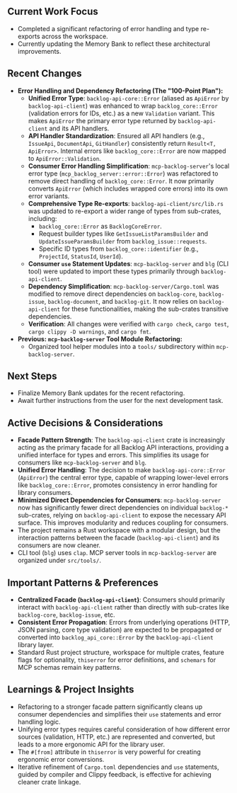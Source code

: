 ## Current Work Focus
-   Completed a significant refactoring of error handling and type re-exports across the workspace.
-   Currently updating the Memory Bank to reflect these architectural improvements.

## Recent Changes
-   **Error Handling and Dependency Refactoring (The "100-Point Plan"):**
    -   **Unified Error Type**: `backlog-api-core::Error` (aliased as `ApiError` by `backlog-api-client`) was enhanced to wrap `backlog_core::Error` (validation errors for IDs, etc.) as a new `Validation` variant. This makes `ApiError` the primary error type returned by `backlog-api-client` and its API handlers.
    -   **API Handler Standardization**: Ensured all API handlers (e.g., `IssueApi`, `DocumentApi`, `GitHandler`) consistently return `Result<T, ApiError>`. Internal errors like `backlog_core::Error` are now mapped to `ApiError::Validation`.
    -   **Consumer Error Handling Simplification**: `mcp-backlog-server`'s local error type (`mcp_backlog_server::error::Error`) was refactored to remove direct handling of `backlog_core::Error`. It now primarily converts `ApiError` (which includes wrapped core errors) into its own error variants.
    -   **Comprehensive Type Re-exports**: `backlog-api-client/src/lib.rs` was updated to re-export a wider range of types from sub-crates, including:
        - `backlog_core::Error` as `BacklogCoreError`.
        - Request builder types like `GetIssueListParamsBuilder` and `UpdateIssueParamsBuilder` from `backlog_issue::requests`.
        - Specific ID types from `backlog_core::identifier` (e.g., `ProjectId`, `StatusId`, `UserId`).
    -   **Consumer `use` Statement Updates**: `mcp-backlog-server` and `blg` (CLI tool) were updated to import these types primarily through `backlog-api-client`.
    -   **Dependency Simplification**: `mcp-backlog-server/Cargo.toml` was modified to remove direct dependencies on `backlog-core`, `backlog-issue`, `backlog-document`, and `backlog-git`. It now relies on `backlog-api-client` for these functionalities, making the sub-crates transitive dependencies.
    -   **Verification**: All changes were verified with `cargo check`, `cargo test`, `cargo clippy -D warnings`, and `cargo fmt`.
-   **Previous: `mcp-backlog-server` Tool Module Refactoring:**
    -   Organized tool helper modules into a `tools/` subdirectory within `mcp-backlog-server`.

## Next Steps
-   Finalize Memory Bank updates for the recent refactoring.
-   Await further instructions from the user for the next development task.


## Active Decisions & Considerations
-   **Facade Pattern Strength**: The `backlog-api-client` crate is increasingly acting as the primary facade for all Backlog API interactions, providing a unified interface for types and errors. This simplifies its usage for consumers like `mcp-backlog-server` and `blg`.
-   **Unified Error Handling**: The decision to make `backlog-api-core::Error` (`ApiError`) the central error type, capable of wrapping lower-level errors like `backlog_core::Error`, promotes consistency in error handling for library consumers.
-   **Minimized Direct Dependencies for Consumers**: `mcp-backlog-server` now has significantly fewer direct dependencies on individual `backlog-*` sub-crates, relying on `backlog-api-client` to expose the necessary API surface. This improves modularity and reduces coupling for consumers.
-   The project remains a Rust workspace with a modular design, but the interaction patterns between the facade (`backlog-api-client`) and its consumers are now cleaner.
-   CLI tool (`blg`) uses `clap`. MCP server tools in `mcp-backlog-server` are organized under `src/tools/`.

## Important Patterns & Preferences
-   **Centralized Facade (`backlog-api-client`)**: Consumers should primarily interact with `backlog-api-client` rather than directly with sub-crates like `backlog-core`, `backlog-issue`, etc.
-   **Consistent Error Propagation**: Errors from underlying operations (HTTP, JSON parsing, core type validation) are expected to be propagated or converted into `backlog_api_core::Error` by the `backlog-api-client` library layer.
-   Standard Rust project structure, workspace for multiple crates, feature flags for optionality, `thiserror` for error definitions, and `schemars` for MCP schemas remain key patterns.

## Learnings & Project Insights
-   Refactoring to a stronger facade pattern significantly cleans up consumer dependencies and simplifies their `use` statements and error handling logic.
-   Unifying error types requires careful consideration of how different error sources (validation, HTTP, etc.) are represented and converted, but leads to a more ergonomic API for the library user.
-   The `#[from]` attribute in `thiserror` is very powerful for creating ergonomic error conversions.
-   Iterative refinement of `Cargo.toml` dependencies and `use` statements, guided by compiler and Clippy feedback, is effective for achieving cleaner crate linkage.
